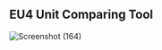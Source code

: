 ## EU4 Unit Comparing Tool

![Screenshot (164)](https://user-images.githubusercontent.com/117094162/214154915-3f24dcf6-67d4-41a7-a5a2-e08b719e32b9.png)
